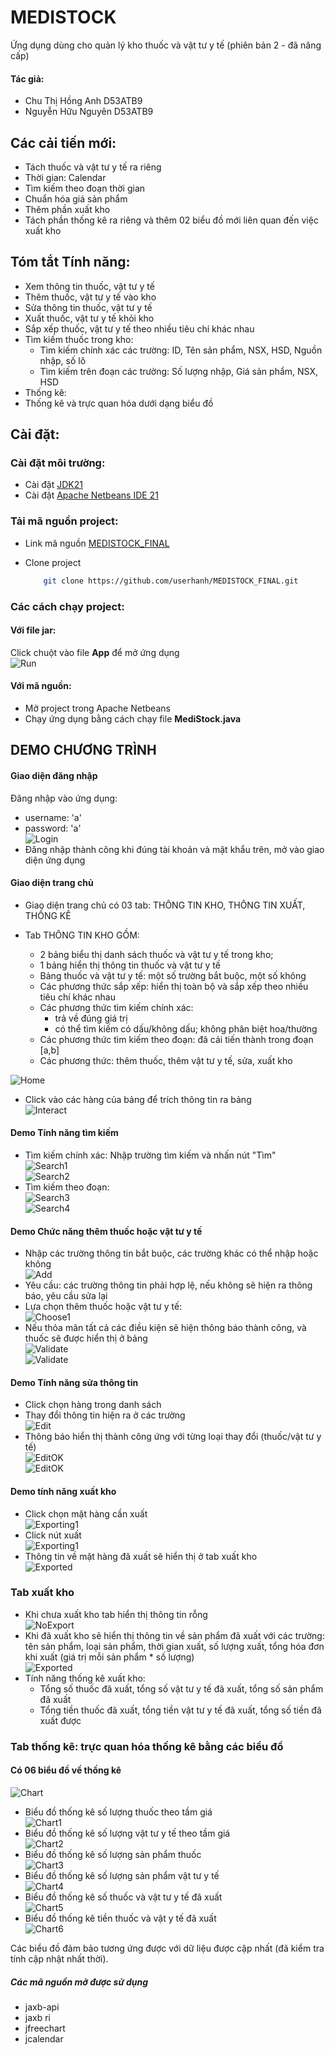 # MEDISTOCK

Ứng dụng dùng cho quản lý kho thuốc và vật tư y tế (phiên bản 2 - đã nâng cấp)

#### Tác giả:

- Chu Thị Hồng Anh D53ATB9
- Nguyễn Hữu Nguyên D53ATB9

## Các cải tiến mới:

- Tách thuốc và vật tư y tế ra riêng
- Thời gian: Calendar
- Tìm kiếm theo đoạn thời gian
- Chuẩn hóa giá sản phẩm
- Thêm phần xuất kho
- Tách phần thống kê ra riêng và thêm 02 biểu đồ mới liên quan đến việc xuất kho

## Tóm tắt Tính năng:

- Xem thông tin thuốc, vật tư y tế
- Thêm thuốc, vật tư y tế vào kho
- Sửa thông tin thuốc, vật tư y tế
- Xuất thuốc, vật tư y tế khỏi kho
- Sắp xếp thuốc, vật tư y tế theo nhiều tiêu chí khác nhau
- Tìm kiếm thuốc trong kho:
  - Tìm kiếm chính xác các trường: ID, Tên sản phẩm, NSX, HSD, Nguồn nhập, số lô
  - Tìm kiếm trên đoạn các trường: Số lượng nhập, Giá sản phẩm, NSX, HSD
- Thống kê:
- Thống kê và trực quan hóa dưới dạng biểu đồ

## Cài đặt:

### Cài đặt môi trường:

- Cài đặt [JDK21](https://www.oracle.com/java/technologies/javase/jdk21-archive-downloads.html)
- Cài đặt [Apache Netbeans IDE 21](https://netbeans.apache.org/front/main/download/nb21/)

### Tải mã nguồn project:

- Link mã nguồn [MEDISTOCK_FINAL](https://github.com/userhanh/MEDISTOCK_FINAL.git)
- Clone project

  ```bash
      git clone https://github.com/userhanh/MEDISTOCK_FINAL.git
  ```

### Các cách chạy project:

#### Với file jar:

Click chuột vào file **App** để mở ứng dụng<br>
![Run](https://github.com/userhanh/MEDISTOCK_FINAL/blob/master/Images/1.jpg)

#### Với mã nguồn:

- Mở project trong Apache Netbeans
- Chạy ứng dụng bằng cách chạy file **MediStock.java**

## DEMO CHƯƠNG TRÌNH

#### Giao diện đăng nhập

Đăng nhập vào ứng dụng:

- username: 'a'
- password: 'a'<br>
  ![Login](https://github.com/userhanh/MEDISTOCK_FINAL/blob/master/Images/2.jpg)
- Đăng nhập thành công khi đúng tài khoản và mật khẩu trên, mở vào giao diện ứng dụng

#### Giao diện trang chủ

- Giao diện trang chủ có 03 tab: THÔNG TIN KHO, THÔNG TIN XUẤT, THỐNG KÊ
- Tab THÔNG TIN KHO GỒM:

  - 2 bảng biểu thị danh sách thuốc và vật tư y tế trong kho;
  - 1 bảng hiển thị thông tin thuốc và vật tư y tế
  - Bảng thuốc và vật tư y tế: một số trường bắt buộc, một số không
  - Các phương thức sắp xếp: hiển thị toàn bộ và sắp xếp theo nhiều tiêu chí khác nhau
  - Các phương thức tìm kiếm chính xác:
    - trả về đúng giá trị
    - có thể tìm kiếm có dấu/không dấu; không phân biệt hoa/thường
  - Các phương thức tìm kiếm theo đoạn: đã cải tiến thành trong đoạn [a,b]
  - Các phương thức: thêm thuốc, thêm vật tư y tế, sửa, xuất kho

![Home](https://github.com/userhanh/MEDISTOCK_FINAL/blob/master/Images/3.jpg)

- Click vào các hàng của bảng để trích thông tin ra bảng<br>
  ![Interact](https://github.com/userhanh/MEDISTOCK_FINAL/blob/master/Images/8.jpg)

#### Demo Tính năng tìm kiếm

- Tìm kiếm chính xác: Nhập trường tìm kiếm và nhấn nút "Tìm"<br>
  ![Search1](https://github.com/userhanh/MEDISTOCK_FINAL/blob/master/Images/4.jpg)<br>
  ![Search2](https://github.com/userhanh/MEDISTOCK_FINAL/blob/master/Images/5.jpg)<br>
- Tìm kiếm theo đoạn:<br>
  ![Search3](https://github.com/userhanh/MEDISTOCK_FINAL/blob/master/Images/6.jpg)<br>
  ![Search4](https://github.com/userhanh/MEDISTOCK_FINAL/blob/master/Images/7.jpg)<br>

#### Demo Chức năng thêm thuốc hoặc vật tư y tế

- Nhập các trường thông tin bắt buộc, các trường khác có thể nhập hoặc không<br>
  ![Add](https://github.com/userhanh/MEDISTOCK_FINAL/blob/master/Images/9.jpg)
- Yêu cầu: các trường thông tin phải hợp lệ, nếu không sẽ hiện ra thông báo, yêu cầu sửa lại
- Lựa chọn thêm thuốc hoặc vật tư y tế:<br>
  ![Choose1](https://github.com/userhanh/MEDISTOCK_FINAL/blob/master/Images/12.jpg)
- Nếu thỏa mãn tất cả các điều kiện sẽ hiện thông báo thành công, và thuốc sẽ được hiển thị ở bảng<br>
  ![Validate](https://github.com/userhanh/MEDISTOCK_FINAL/blob/master/Images/10.jpg)<br>
  ![Validate](https://github.com/userhanh/MEDISTOCK_FINAL/blob/master/Images/11.jpg)

#### Demo Tính năng sửa thông tin

- Click chọn hàng trong danh sách
- Thay đổi thông tin hiện ra ở các trường<br>
  ![Edit](https://github.com/userhanh/MEDISTOCK_FINAL/blob/master/Images/13.jpg)<br>
- Thông báo hiển thị thành công ứng với từng loại thay đổi (thuốc/vật tư y tế)<br>
  ![EditOK](https://github.com/userhanh/MEDISTOCK_FINAL/blob/master/Images/14.jpg)<br>
  ![EditOK](https://github.com/userhanh/MEDISTOCK_FINAL/blob/master/Images/15.jpg)<br>

#### Demo tính năng xuất kho

- Click chọn mặt hàng cần xuất<br>
  ![Exporting1](https://github.com/userhanh/MEDISTOCK_FINAL/blob/master/Images/17.jpg)<br>
- Click nút xuất<br>
  ![Exporting1](https://github.com/userhanh/MEDISTOCK_FINAL/blob/master/Images/18.jpg)<br>
- Thông tin về mặt hàng đã xuất sẽ hiển thị ở tab xuất kho<br>
  ![Exported](https://github.com/userhanh/MEDISTOCK_FINAL/blob/master/Images/19.jpg)<br>

### Tab xuất kho

- Khi chưa xuất kho tab hiển thị thông tin rỗng<br>
  ![NoExport](https://github.com/userhanh/MEDISTOCK_FINAL/blob/master/Images/16.jpg)<br>
- Khi đã xuất kho sẽ hiển thị thông tin về sản phẩm đã xuất với các trường: tên sản phẩm, loại sản phẩm, thời gian xuất, số lượng xuất, tổng hóa đơn khi xuất (giá trị mỗi sản phẩm \* số lượng)<br>
  ![Exported](https://github.com/userhanh/MEDISTOCK_FINAL/blob/master/Images/20.jpg)<br>
- Tính năng thống kê xuất kho:
  - Tổng số thuốc đã xuất, tổng số vật tư y tế đã xuất, tổng số sản phẩm đã xuất
  - Tổng tiền thuốc đã xuất, tổng tiền vật tư y tế đã xuất, tổng số tiền đã xuất được

### Tab thống kê: trực quan hóa thống kê bằng các biểu đồ

#### Có 06 biểu đồ về thống kê

![Chart](https://github.com/userhanh/MEDISTOCK_FINAL/blob/master/Images/27.jpg)<br>

- Biểu đồ thống kê số lượng thuốc theo tầm giá<br>
  ![Chart1](https://github.com/userhanh/MEDISTOCK_FINAL/blob/master/Images/21.jpg)<br>
- Biểu đồ thống kê số lượng vật tư y tế theo tầm giá<br>
  ![Chart2](https://github.com/userhanh/MEDISTOCK_FINAL/blob/master/Images/22.jpg)<br>
- Biểu đồ thống kê số lượng sản phẩm thuốc<br>
  ![Chart3](https://github.com/userhanh/MEDISTOCK_FINAL/blob/master/Images/24.jpg)<br>
- Biểu đồ thống kê số lượng sản phẩm vật tư y tế<br>
  ![Chart4](https://github.com/userhanh/MEDISTOCK_FINAL/blob/master/Images/23.jpg)<br>
- Biểu đồ thống kê số thuốc và vật tư y tế đã xuất<br>
  ![Chart5](https://github.com/userhanh/MEDISTOCK_FINAL/blob/master/Images/25.jpg)<br>
- Biểu đồ thống kê tiền thuốc và vật y tế đã xuất<br>
  ![Chart6](https://github.com/userhanh/MEDISTOCK_FINAL/blob/master/Images/26.jpg)<br>

Các biểu đồ đảm bảo tương ứng được với dữ liệu được cập nhất (đã kiểm tra tính cập nhật nhất thời).

##### Các mã nguồn mở được sử dụng

- jaxb-api
- jaxb ri
- jfreechart
- jcalendar
